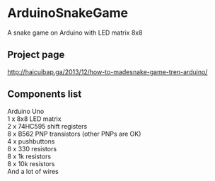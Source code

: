 # ArduinoSnakeGame
A snake game on Arduino with LED matrix 8x8

## Project page
http://haicuibap.ga/2013/12/how-to-madesnake-game-tren-arduino/

## Components list
Arduino Uno<br />
1 x 8x8 LED matrix<br />
2 x 74HC595 shift registers<br />
8 x B562 PNP transistors (other PNPs are OK)<br />
4 x pushbuttons<br />
8 x 330 resistors<br />
8 x 1k resistors<br />
8 x 10k resistors<br />
And a lot of wires<br />